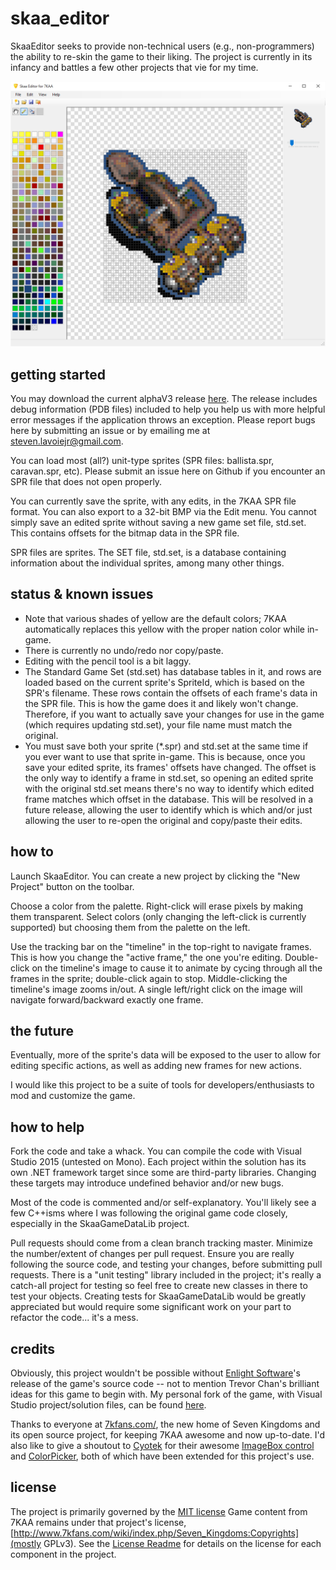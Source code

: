 # skaa_editor
SkaaEditor seeks to provide non-technical users (e.g., non-programmers) the ability to re-skin the game to their liking. The project is currently in its infancy and battles a few other projects that vie for my time. 

![screenshot](other/screenshot.png)

## getting started
You may download the current alphaV3 release [here](https://github.com/sraboy/skaa_editor/blob/master/other/SkaaEditor_x86_alphav3.zip). The release includes debug information (PDB files) included to help you help us with more helpful error messages if the application throws an exception. Please report bugs here by submitting an issue or by emailing me at steven.lavoiejr@gmail.com.

You can load most (all?) unit-type sprites (SPR files: ballista.spr, caravan.spr, etc). Please submit an issue here on Github if you encounter an SPR file that does not open properly. 

You can currently save the sprite, with any edits, in the 7KAA SPR file format. You can also export to a 32-bit BMP via the Edit menu. You cannot simply save an edited sprite without saving a new game set file, std.set. This contains offsets for the bitmap data in the SPR file.

SPR files are sprites. The SET file, std.set, is a database containing information about the individual sprites, among many other things.

## status & known issues
- Note that various shades of yellow are the default colors; 7KAA automatically replaces this yellow with the proper nation color while in-game.
- There is currently no undo/redo nor copy/paste.
- Editing with the pencil tool is a bit laggy.
- The Standard Game Set (std.set) has database tables in it, and rows are loaded based on the current sprite's SpriteId, which is based on the SPR's filename. These rows contain the offsets of each frame's data in the SPR file. This is how the game does it and likely won't change. Therefore, if you want to actually save your changes for use in the game (which requires updating std.set), your file name must match the original.
- You must save both your sprite (*.spr) and std.set at the same time if you ever want to use that sprite in-game. This is because, once you save your edited sprite, its frames' offsets have changed. The offset is the only way to identify a frame in std.set, so opening an edited sprite with the original std.set means there's no way to identify which edited frame matches which offset in the database. This will be resolved in a future release, allowing the user to identify which is which and/or just allowing the user to re-open the original and copy/paste their edits.

## how to

Launch SkaaEditor. You can create a new project by clicking the "New Project" button on the toolbar. 

Choose a color from the palette. Right-click will erase pixels by making them transparent. Select colors (only changing the left-click is currently supported) but choosing them from the palette on the left.

Use the tracking bar on the "timeline" in the top-right to navigate frames. This is how you change the "active frame," the one you're editing. Double-click on the timeline's image to cause it to animate by cycing through all the frames in the sprite; double-click again to stop. Middle-clicking the timeline's image zooms in/out. A single left/right click on the image will navigate forward/backward exactly one frame.

## the future
Eventually, more of the sprite's data will be exposed to the user to allow for editing specific actions, as well as adding new frames for new actions. 

I would like this project to be a suite of tools for developers/enthusiasts to mod and customize the game.

## how to help
Fork the code and take a whack. You can compile the code with Visual Studio 2015 (untested on Mono). Each project within the solution has its own .NET framework target since some are third-party libraries. Changing these targets may introduce undefined behavior and/or new bugs.

Most of the code is commented and/or self-explanatory. You'll likely see a few C++isms where I was following the original game code closely, especially in the SkaaGameDataLib project.

Pull requests should come from a clean branch tracking master. Minimize the number/extent of changes per pull request. Ensure you are really following the source code, and testing your changes, before submitting pull requests. There is a "unit testing" library included in the project; it's really a catch-all project for testing so feel free to create new classes in there to test your objects. Creating tests for SkaaGameDataLib would be greatly appreciated but would require some significant work on your part to refactor the code... it's a mess.

## credits
Obviously, this project wouldn't be possible without [Enlight Software](http://www.enlight.com/)'s release of the game's source code -- not to mention Trevor Chan's brilliant ideas for this game to begin with. My personal fork of the game, with Visual Studio project/solution files, can be found [here](https://github.com/sraboy/7kaa). 

Thanks to everyone at [7kfans.com/](http://www.7kfans.com/), the new home of Seven Kingdoms and its open source project, for keeping 7KAA awesome and now up-to-date. I'd also like to give a shoutout to [Cyotek](http://www.cyotek.com/) for their awesome [ImageBox control](https://github.com/cyotek/Cyotek.Windows.Forms.ImageBox) and [ColorPicker](https://github.com/cyotek/Cyotek.Windows.Forms.ColorPicker), both of which have been extended for this project's use.

## license
The project is primarily governed by the [MIT license](http://www.opensource.org/licenses/mit-license.php) Game content from 7KAA remains under that project's license, [http://www.7kfans.com/wiki/index.php/Seven_Kingdoms:Copyrights](mostly GPLv3). See the [License Readme](https://github.com/sraboy/skaa_editor/tree/master/other/licenses/_license_readme.md) for details on the license for each component in the project.
